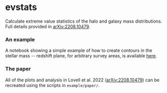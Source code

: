 # evstats
Calculate extreme value statistics of the halo and galaxy mass distributions. Full details provided in [arXiv:2208.10479](https://arxiv.org/abs/2208.10479).

### An example
A notebook showing a simple example of how to create contours in the stellar mass -- redshift plane, for arbitrary survey areas, is available [here](https://nbviewer.org/github/christopherlovell/evstats/blob/main/example/example.ipynb).

### The paper
All of the plots and analysis in Lovell et al. 2022 ([arXiv:2208.10479](https://arxiv.org/abs/2208.10479)) can be recreated using the scripts in `example/paper/`.
